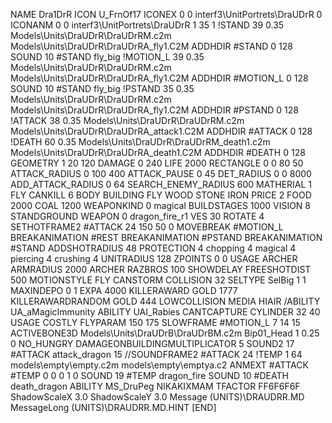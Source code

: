 NAME Dra1DrR
ICON U_FrnOf17
ICONEX 0 0 interf3\UnitPortrets\DraUDrR 0
ICONANM 0 0 interf3\UnitPortrets\DraUDrR 1 35 1
!STAND         39 0.35 Models\Units\DraUDrR\DraUDrRM.c2m Models\Units\DraUDrR\DraUDrRA_fly1.C2M
ADDHDIR #STAND 0 128
SOUND 10 #STAND fly_big
!MOTION_L      39 0.35 Models\Units\DraUDrR\DraUDrRM.c2m Models\Units\DraUDrR\DraUDrRA_fly1.C2M
ADDHDIR #MOTION_L 0 128
SOUND 10 #STAND fly_big
!PSTAND        35  0.35 Models\Units\DraUDrR\DraUDrRM.c2m Models\Units\DraUDrR\DraUDrRA_fly1.C2M
ADDHDIR #PSTAND 0 128 
!ATTACK        38 0.35 Models\Units\DraUDrR\DraUDrRM.c2m Models\Units\DraUDrR\DraUDrRA_attack1.C2M
ADDHDIR #ATTACK 0 128 
!DEATH         60 0.35 Models\Units\DraUDrR\DraUDrRM_death1.c2m Models\Units\DraUDrR\DraUDrRA_death1.C2M
ADDHDIR #DEATH 0 128
GEOMETRY 1 20 120
DAMAGE   0 240
LIFE     2000
RECTANGLE 0 0 80 50
ATTACK_RADIUS 0 100 400
ATTACK_PAUSE 0 45
DET_RADIUS 0 0 8000
ADD_ATTACK_RADIUS 0 64
SEARCH_ENEMY_RADIUS 600
MATHERIAL 1 FLY
CANKILL 6 BODY BUILDING FLY WOOD STONE IRON
PRICE 2 FOOD 2000 COAL 1200
WEAPONKIND 0 magical
BUILDSTAGES 1000
VISION 8
STANDGROUND
WEAPON 			0 dragon_fire_r1
VES 30
ROTATE 4
SETHOTFRAME2 #ATTACK 24 150 50 0
MOVEBREAK #MOTION_L
BREAKANIMATION #REST
BREAKANIMATION #PSTAND
BREAKANIMATION #STAND
ADDSHOTRADIUS 48
PROTECTION 4 chopping 4 magical 4 piercing 4 crushing 4
UNITRADIUS 128
ZPOINTS 0 0
USAGE ARCHER
ARMRADIUS 		2000
ARCHER
RAZBROS 100
SHOWDELAY
FREESHOTDIST 500
MOTIONSTYLE FLY
CANSTORM
COLLISION 32
SELTYPE SelBig 1 1
MAXINDEPO 0 1
EXPA 4000
KILLERAWARD             GOLD 1777
KILLERAWARDRANDOM       GOLD 444
LOWCOLLISION
MEDIA HIAIR
/ABILITY	UA_aMagicImmunity
ABILITY	UAI_Rabies
CANTCAPTURE
CYLINDER 32 40
USAGE COSTLY
FLYPARAM 150 175
SLOWFRAME #MOTION_L 7 14 15
ACTIVEBONE3D Models\Units\DraUDrB\DraUDrBM.c2m Bip01_Head 1 0.25 0
NO_HUNGRY
DAMAGEONBUILDINGMULTIPLICATOR 5
SOUND2 17 #ATTACK attack_dragon 15
//SOUNDFRAME2 #ATTACK 24
!TEMP  1 64 models\empty\empty.c2m models\empty\emptya.c2
ANMEXT #ATTACK #TEMP 0 0 0 1 0
SOUND 19 #TEMP dragon_fire
SOUND 10 #DEATH death_dragon
ABILITY MS_DruPeg
NIKAKIXMAM
TFACTOR FF6F6F6F
ShadowScaleX 3.0
ShadowScaleY 3.0
Message (UNITS)\DRAUDRR.MD
MessageLong (UNITS)\DRAUDRR.MD.HINT
[END]
